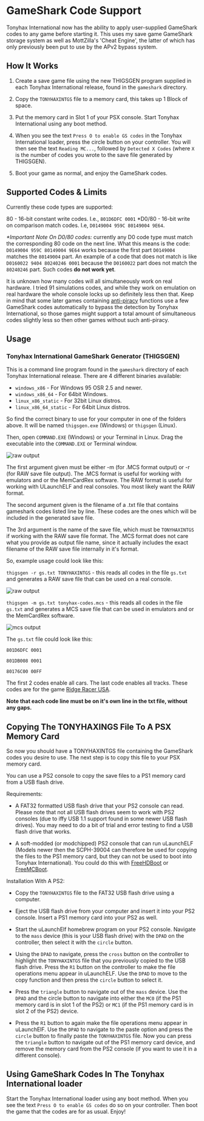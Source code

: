 # GameShark Code Support

Tonyhax International now has the ability to apply user-supplied GameShark codes to any game before starting it. This uses my save game GameShark storage system as well as MottZilla's 'Cheat Engine', the latter of which has only previously been put to use by the APv2 bypass system.

## How It Works

1) Create a save game file using the new THIGSGEN program supplied in each Tonyhax International release, found in the `gameshark` directory.

2) Copy the `TONYHAXINTGS` file to a memory card, this takes up 1 Block of space.

3) Put the memory card in Slot 1 of your PSX console. Start Tonyhax International using any boot method.

4) When you see the text `Press O to enable GS codes` in the Tonyhax International loader, press the circle button on your controller. You will then see the text `Reading MC...`, followed by `Detected X Codes` (where `X` is the number of codes you wrote to the save file generated by THIGSGEN).

5) Boot your game as normal, and enjoy the GameShark codes.

## Supported Codes & Limits

Currently these code types are supported:

80 - 16-bit constant write codes. I.e., `801D6DFC 0001`
*D0/80 - 16-bit write on comparison match codes. I.e, `D0149004 959C
80149004 9E64`. 

_*Important Note On D0/80 codes:_ currently any D0 code type must match the corresponding 80 code on the next line. What this means is the code: `D0149004 959C 80149004 9E64` works because the first part `D0149004` matches the `80149004` part. An example of a code that does not match is like `D0160022 9404 80240246 0001` because the `D0160022` part does not match the `80240246` part. Such codes **do not work yet**.

It is unknown how many codes will all simultaneously work on real hardware. I tried 91 simulations codes, and while they work on emulation on real hardware the whole console locks up so definitely less then that. Keep in mind that some later games containing [anti-piracy](anti-piracy-bypass.md) functions use a few GameShark codes automatically to bypass the detection by Tonyhax International, so those games might support a total amount of simultaneous codes slightly less so then other games without such anti-piracy.

## Usage

### Tonyhax International GameShark Generator (THIGSGEN)

This is a command line program found in the `gameshark` directory of each Tonyhax International release. There are 4 different binaries available:

*   `windows_x86` - For Windows 95 OSR 2.5 and newer.
*   `windows_x86_64` - For 64bit Windows.
*   `linux_x86_static` - For 32bit Linux distros.
*   `linux_x86_64_static` - For 64bit Linux distros.

So find the correct binary to use for your computer in one of the folders above. It will be named `thigsgen.exe` (Windows) or `thigsgen` (Linux). 

Then, open `COMMAND.EXE` (Windows) or your Terminal in Linux. Drag the executable into the `COMMAND.EXE` or Terminal window.

![raw output](images/thigsgen-usage.png)

The first argument given must be either -m (for .MCS format output) or -r (for RAW save file output). The .MCS format is useful for working with emulators and or the MemCardRex software. The RAW format is useful for working with ULaunchELF and real consoles. You most likely want the RAW format.

The second argument given is the filename of a .txt file that contains gameshark codes listed line by line. These codes are the ones which will be included in the generated save file.

The 3rd argument is the name of the save file, which must be `TONYHAXINTGS` if working with the RAW save file format. The .MCS format does not care what you provide as output file name, since it actually includes the exact filename of the RAW save file internally in it's format.

So, example usage could look like this:

`thigsgen -r gs.txt TONYHAXINTGS` - this reads all codes in the file `gs.txt` and generates a RAW save file that can be used on a real console.

![raw output](images/thigsgen-raw.png)

`thigsgen -m gs.txt tonyhax-codes.mcs` - this reads all codes in the file `gs.txt` and generates a MCS save file that can be used in emulators and or the MemCardRex software.

![mcs output](images/thigsgen-mcs.png)

The `gs.txt` file could look like this:

`801D6DFC 0001`

`801DB008 0001`

`80176C00 00FF`

The first 2 codes enable all cars. The last code enables all tracks. These codes are for the game [Ridge Racer USA](http://redump.org/disc/1869/).

**Note that each code line must be on it's own line in the txt file, without any gaps.**

## Copying The TONYHAXINGS File To A PSX Memory Card

So now you should have a TONYHAXINTGS file containing the GameShark codes you desire to use. The next step is to copy this file to your PSX memory card.

You can use a PS2 console to copy the save files to a PS1 memory card from a USB flash drive.

Requirements:

* A FAT32 formatted USB flash drive that your PS2 console can read. Please note that not all USB flash drives seem to work with PS2 consoles (due to iffy USB 1.1 support found in some newer USB flash drives). You may need to do a bit of trial and error testing to find a USB flash drive that works.

* A soft-modded (or modchipped) PS2 console that can run uLaunchELF (Models newer then the SCPH-39004 can therefore be used for copying the files to the PS1 memory card, but they can not be used to boot into Tonyhax International). You could do this with [FreeHDBoot](https://www.ps2-home.com/forum/viewtopic.php?t=5208) or [FreeMCBoot](https://www.ps2-home.com/forum/viewtopic.php?t=1248).

Installation With A PS2:

* Copy the `TONYHAXINTGS` file to the FAT32 USB flash drive using a computer.

* Eject the USB flash drive from your computer and insert it into your PS2 console. Insert a PS1 memory card into your PS2 as well. 

* Start the uLaunchElf homebrew program on your PS2 console. Navigate to the `mass` device (this is your USB flash drive) with the `DPAD` on the controller, then select it with the `circle` button. 

* Using the `DPAD` to navigate, press the `cross` button on the controller to highlight the `TONYHAXINTGS` file that you previously copied to the USB flash drive. Press the `R1` button on the controller to make the file operations menu appear in uLaunchELF. Use the `DPAD` to move to the copy function and then press the `circle` button to select it.

* Press the `triangle` button to navigate out of the `mass` device. Use the `DPAD` and the circle button to navigate into either the `MC0` (if the PS1 memory card is in slot 1 of the PS2) or `MC1` (if the PS1 memory card is in slot 2 of the PS2) device. 

* Press the `R1` button to again make the file operations menu appear in uLaunchElF. Use the `DPAD` to navigate to the paste option and press the `circle` button to finally paste the `TONYHAXINTGS` file. Now you can press the `triangle` button to navigate out of the PS1 memory card device, and remove the memory card from the PS2 console (if you want to use it in a different console).

## Using GameShark Codes In The Tonyhax International loader

Start the Tonyhax International loader using any boot method. When you see the text `Press O to enable GS codes` do so on your controller. Then boot the game that the codes are for as usual. Enjoy!